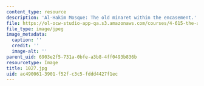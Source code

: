 ```yaml
---
content_type: resource
description: 'Al-Hakim Mosque: The old minaret within the encasement.'
file: https://ol-ocw-studio-app-qa.s3.amazonaws.com/courses/4-615-the-architecture-of-cairo-spring-2002/ac4900613901f52fc3c5fddd4427f1ec_1027.jpg
file_type: image/jpeg
image_metadata:
  caption: ''
  credit: ''
  image-alt: ''
parent_uid: 6903e2f5-731a-0bfe-a3b8-4ff0493b836b
resourcetype: Image
title: 1027.jpg
uid: ac490061-3901-f52f-c3c5-fddd4427f1ec
---
```

